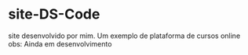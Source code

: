 # site-DS-Code
site desenvolvido por mim. Um exemplo de plataforma de cursos online
obs: Ainda em desenvolvimento
